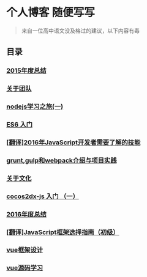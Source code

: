 # 个人博客 随便写写

> 来自一位高中语文没及格过的建议，以下内容有毒

## 目录

###  [2015年度总结](https://github.com/xxholly32/Blog/issues/1)
###  [关于团队](https://github.com/xxholly32/Blog/issues/2)
###  [nodejs学习之旅(一)](https://github.com/xxholly32/Blog/issues/3)
###  [ES6 入门](https://github.com/xxholly32/Blog/issues/4)
###  [[翻译]2016年JavaScript开发者需要了解的技能](https://github.com/xxholly32/Blog/issues/5)
###  [grunt,gulp和webpack介绍与项目实践](https://github.com/xxholly32/Blog/issues/6)
###  [关于文化](https://github.com/xxholly32/Blog/issues/7)
###  [cocos2dx-js 入门 （一）](https://github.com/xxholly32/Blog/issues/8)
###  [2016年度总结](https://github.com/xxholly32/Blog/issues/9)
###  [[翻译]JavaScript框架选择指南（初级）](https://github.com/xxholly32/Blog/issues/10)
###  [vue框架设计](https://github.com/xxholly32/Blog/issues/11)
###  [vue源码学习](https://github.com/xxholly32/vue-deeper)






